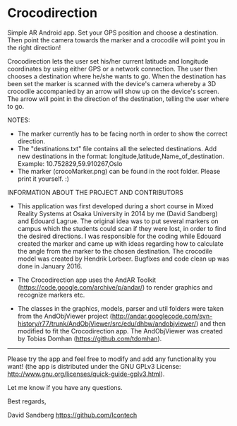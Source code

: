 # Crocodirection
Simple AR Android app. Set your GPS position and choose a destination. Then point the camera towards the marker and a crocodile will point you in the right direction!

Crocodirection lets the user set his/her current latitude and longitude coordinates by using either GPS or a network connection. The user then chooses a destination where he/she wants to go. When the destination has been set the marker is scanned with the device's camera whereby a 3D crocodile accompanied by an arrow will show up on the device's screen. The arrow will point in the direction of the destination, telling the user where to go.

NOTES:
- The marker currently has to be facing north in order to show the correct direction.
- The "destinations.txt" file contains all the selected destinations. Add new destinations in the format:
longitude,latitude,Name_of_destination. Example: 10.752829,59.910267,Oslo
- The marker (crocoMarker.png) can be found in the root folder. Please print it yourself. :)

INFORMATION ABOUT THE PROJECT AND CONTRIBUTORS
- This application was first developed during a short course in Mixed Reality Systems at Osaka University in 2014 by me (David Sandberg) and Edouard Lagrue. The original idea was to put several markers on campus which the students could scan if they were lost, in order to find the desired directions. I was responsible for the coding while Edouard created the marker and came up with ideas regarding how to calculate the angle from the marker to the chosen destination. The crocodile model was created by Hendrik Lorbeer. Bugfixes and code clean up was done in January 2016.

- The Crocodirection app uses the AndAR Toolkit (https://code.google.com/archive/p/andar/) to render graphics and recognize markers etc.

- The classes in the graphics, models, parser and util folders were taken from the AndObjViewer project (http://andar.googlecode.com/svn-history/r77/trunk/AndObjViewer/src/edu/dhbw/andobjviewer/) and then modified to fit the Crocodirection app. The AndObjViewer was created by Tobias Domhan (https://github.com/tdomhan).

------
Please try the app and feel free to modify and add any functionality you want! (the app is distributed under the GNU GPLv3 License: http://www.gnu.org/licenses/quick-guide-gplv3.html).

Let me know if you have any questions.

Best regards,

David Sandberg 
https://github.com/Icontech
